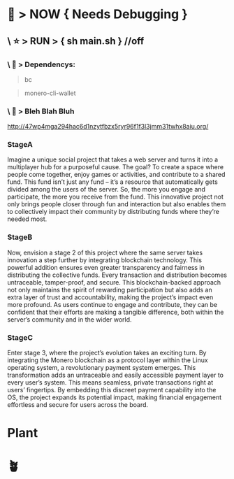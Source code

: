 # 💠 > NOW {  Needs Debugging  }

## \ ⭐ > RUN > { sh main.sh  } //off

### \ 💠 > Dependencys:
> bc

> monero-cli-wallet


### \ 💠 > Bleh Blah Bluh

http://47wp4mga294hac6d1nzytfbzx5ryr96f1f3l3jmm31twhx8aiu.org/

### StageA
	
 Imagine a unique social project that takes a web server and turns it into a multiplayer hub for a purposeful cause. The goal? To create a space where people come together, enjoy games or activities, and contribute to a shared fund. This fund isn’t just any fund – it’s a resource that automatically gets divided among the users of the server. So, the more you engage and participate, the more you receive from the fund. This innovative project not only brings people closer through fun and interaction but also enables them to collectively impact their community by distributing funds where they’re needed most.

### StageB
	
 Now, envision a stage 2 of this project where the same server takes innovation a step further by integrating blockchain technology. This powerful addition ensures even greater transparency and fairness in distributing the collective funds. Every transaction and distribution becomes untraceable, tamper-proof, and secure. This blockchain-backed approach not only maintains the spirit of rewarding participation but also adds an extra layer of trust and accountability, making the project’s impact even more profound. As users continue to engage and contribute, they can be confident that their efforts are making a tangible difference, both within the server’s community and in the wider world.

### StageC
	
 Enter stage 3, where the project’s evolution takes an exciting turn. By integrating the Monero blockchain as a protocol layer within the Linux operating system, a revolutionary payment system emerges. This transformation adds an untraceable and easily accessible payment layer to every user’s system. This means seamless, private transactions right at users’ fingertips. By embedding this discreet payment capability into the OS, the project expands its potential impact, making financial engagement effortless and secure for users across the board.



# Plant

# 🪴
